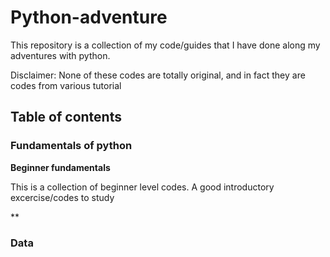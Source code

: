 # Python-adventure

This repository is a collection of my code/guides that I have done along my adventures with python. 

Disclaimer: None of these codes are totally original, and in fact they are codes from various tutorial

## Table of contents

### Fundamentals of python

**Beginner fundamentals**

This is a collection of beginner level codes. A good introductory excercise/codes to study

**


### Data

###




